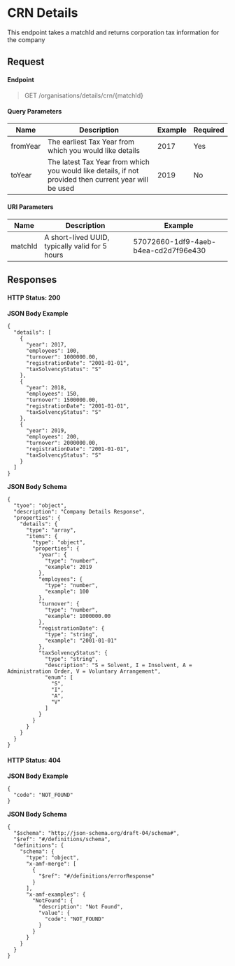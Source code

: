 # CRN Details #

This endpoint takes a matchId and returns corporation tax information for the company

## Request ##

#### Endpoint ####

> GET /organisations/details/crn/\{matchId\}

#### Query Parameters ####

| Name     | Description                                                                                           | Example | Required |
| -------- | ----------------------------------------------------------------------------------------------------- | ------- | -------- |
| fromYear | The earliest Tax Year from which you would like details                                               | 2017    | Yes      |
| toYear   | The latest Tax Year from which you would like details, if not provided then current year will be used | 2019    | No       |

#### URI Parameters ####

| Name    | Description                                     | Example                              |
| ------- | ----------------------------------------------- | ------------------------------------ |
| matchId | A short-lived UUID, typically valid for 5 hours | 57072660-1df9-4aeb-b4ea-cd2d7f96e430 |

## Responses ##

#### HTTP Status: 200 ####

**JSON Body Example**

~~~~~~~~~~
{
  "details": [
    {
      "year": 2017,
      "employees": 100,
      "turnover": 1000000.00,
      "registrationDate": "2001-01-01",
      "taxSolvencyStatus": "S"
    },
    {
      "year": 2018,
      "employees": 150,
      "turnover": 1500000.00,
      "registrationDate": "2001-01-01",
      "taxSolvencyStatus": "S"
    },
    {
      "year": 2019,
      "employees": 200,
      "turnover": 2000000.00,
      "registrationDate": "2001-01-01",
      "taxSolvencyStatus": "S"
    }
  ]
}
~~~~~~~~~~

**JSON Body Schema**

~~~~~~~~~~
{
  "tyoe": "object",
  "description": "Company Details Response",
  "properties": {
    "details": {
      "type": "array",
      "items": {
        "type": "object",
        "properties": {
          "year": {
            "type": "number",
            "example": 2019
          },
          "employees": {
            "type": "number",
            "example": 100
          },
          "turnover": {
            "type": "number",
            "example": 1000000.00
          },
          "registrationDate": {
            "type": "string",
            "example": "2001-01-01"
          },
          "taxSolvencyStatus": {
            "type": "string",
            "description": "S = Solvent, I = Insolvent, A = Administration Order, V = Voluntary Arrangement",
            "enum": [
              "S",
              "I",
              "A",
              "V"
            ]
          }
        }
      }
    }
  }
}
~~~~~~~~~~

#### HTTP Status: 404 ####

**JSON Body Example**

~~~~~~~~~~
{
  "code": "NOT_FOUND"
}
~~~~~~~~~~

**JSON Body Schema**

~~~~~~~~~~
{
  "$schema": "http://json-schema.org/draft-04/schema#",
  "$ref": "#/definitions/schema",
  "definitions": {
    "schema": {
      "type": "object",
      "x-amf-merge": [
        {
          "$ref": "#/definitions/errorResponse"
        }
      ],
      "x-amf-examples": {
        "NotFound": {
          "description": "Not Found",
          "value": {
            "code": "NOT_FOUND"
          }
        }
      }
    }
  }
}
~~~~~~~~~~